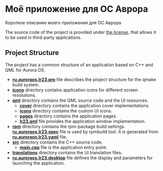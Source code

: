 # Моё приложение для ОС Аврора

Короткое описание моего приложения для ОС Аврора

The source code of the project is provided under
[the license](LICENSE.BSD-3-CLAUSE.md),
that allows it to be used in third-party applications.

## Project Structure

The project has a common structure
of an application based on C++ and QML for Aurora OS.

* **[ru.auroraos.lr23.pro](ru.auroraos.lr23.pro)** file
  describes the project structure for the qmake build system.
* **[icons](icons)** directory contains application icons for different screen resolutions.
* **[qml](qml)** directory contains the QML source code and the UI resources.
  * **[cover](qml/cover)** directory contains the application cover implementations.
  * **[icons](qml/icons)** directory contains the custom UI icons.
  * **[pages](qml/pages)** directory contains the application pages.
  * **[lr23.qml](qml/lr23.qml)** file
    provides the application window implementation.
* **[rpm](rpm)** directory contains the rpm-package build settings.
  **[ru.auroraos.lr23.spec](rpm/ru.auroraos.lr23.spec)** file is used by rpmbuild tool.
  It is generated from **[ru.auroraos.lr23.yaml](rpm/ru.auroraos.lr23.yaml)** file.
* **[src](src)** directory contains the C++ source code.
  * **[main.cpp](src/main.cpp)** file is the application entry point.
* **[translations](translations)** directory contains the UI translation files.
* **[ru.auroraos.lr23.desktop](ru.auroraos.lr23.desktop)** file
  defines the display and parameters for launching the application.